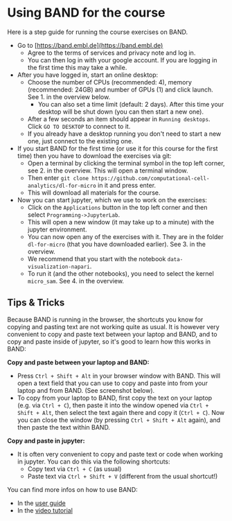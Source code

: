 # Using BAND for the course

Here is a step guide for running the course exercises on BAND.
- Go to [https://band.embl.de](https://band.embl.de)
    - Agree to the terms of services and privacy note and log in.
    - You can then log in with your google account. If you are logging in the first time this may take a while.
- After you have logged in, start an online desktop:
    - Choose the number of CPUs (recommended: 4), memory (recommended: 24GB) and number of GPUs (1) and click launch. See 1. in the overview below.
        - You can also set a time limit (default: 2 days). After this time your desktop will be shut down (you can then start a new one).
    - After a few seconds an item should appear in `Running desktops`. Click `GO TO DESKTOP` to connect to it.
    - If you already have a desktop running you don't need to start a new one, just connect to the existing one.
- If you start BAND for the first time (or use it for this course for the first time) then you have to download the exercises via git:
    - Open a terminal by clicking the terminal symbol in the top left corner, see 2. in the overview. This will open a terminal window.
    - Then enter `git clone https://github.com/computational-cell-analytics/dl-for-micro` in it and press enter.
    - This will download all materials for the course.
- Now you can start jupyter, which we use to work on the exercises:
    - Click on the `Applications` button in the top left corner and then select `Programming->JupyterLab`.
    - This will open a new window (it may take up to a minute) with the jupyter environment.
    - You can now open any of the exercises with it. They are in the folder `dl-for-micro` (that you have downloaded earlier). See 3. in the overview.
    - We recommend that you start with the notebook `data-visualization-napari`.
    - To run it (and the other notebooks), you need to select the kernel `micro_sam`. See 4. in the overview.

## Tips & Tricks

Because BAND is running in the browser, the shortcuts you know for copying and pasting text are not working quite as usual. It is however very convenient to copy and paste text between your laptop and BAND, and to copy and paste inside of jupyter, so it's good to learn how this works in BAND:

**Copy and paste between your laptop and BAND:**
- Press `Ctrl + Shift + Alt` in your browser window with BAND. This will open a text field that you can use to copy and paste into from your laptop and from BAND. (See screenshot below).
- To copy from your laptop to BAND, first copy the text on your laptop (e.g. via `Ctrl + C`), then paste it into the window opened via `Ctrl + Shift + Alt`, then select the text again there and copy it (`Ctrl + C`). Now you can close the window (by pressing `Ctrl + Shift + Alt` again), and then paste the text within BAND.

**Copy and paste in jupyter:**
- It is often very convenient to copy and paste text or code when working in jupyter. You can do this via the following shortcuts:
    - Copy text via `Ctrl + C` (as usual)
    - Paste text via `Ctrl + Shift + V` (different from the usual shortcut!)

You can find more infos on how to use BAND:
- In the [user guide](https://docs.google.com/document/d/1TZBUsNIciGMH_g4aFj2Lu_upISxh5TV9FBMrvNDWmc8/edit?usp=sharing)
- In the [video tutorial](https://drive.google.com/file/d/11pbF70auGyWF-1ir2XUGM8fgiY7ETxP8/view?usp=sharing)
